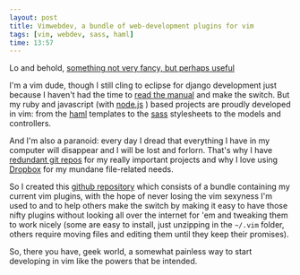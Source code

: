 ```yaml
---
layout: post
title: Vimwebdev, a bundle of web-development plugins for vim
tags: [vim, webdev, sass, haml]
time: 13:57
---
```


Lo and behold, [something not very fancy, but perhaps useful](http://github.com/lfborjas/vimwebdev)

I'm a vim dude, though I still cling to eclipse for django development just because I haven't had the time to [read the manual](http://code.djangoproject.com/wiki/UsingVimWithDjango) and make the switch. But my ruby and javascript (with [node.js](http://nodejs.org/) ) based projects are proudly developed in vim: from the [haml](http://haml-lang.com/) templates to the [sass](http://sass-lang.com/) stylesheets to the models and controllers.

And I'm also a paranoid: every day I dread that everything I have in my computer will disappear and I will be lost and forlorn. That's why I have [redundant git repos](http://tech.lfborjas.com/post/895374053/git-for-paranoids) for my really important projects and why I love using [Dropbox](https://www.dropbox.com/) for my mundane file-related needs.

So I created this [github repository](http://github.com/lfborjas/vimwebdev) which consists of a bundle containing my current vim plugins, with the hope of never losing the vim sexyness I'm used to and to help others make the switch by making it easy to have those nifty plugins without looking all over the internet for 'em and tweaking them to work nicely (some are easy to install, just unzipping in the `~/.vim` folder, others require moving files and editing them until they keep their promises).

So, there you have, geek world, a somewhat painless way to start developing in vim like the powers that be intended.

